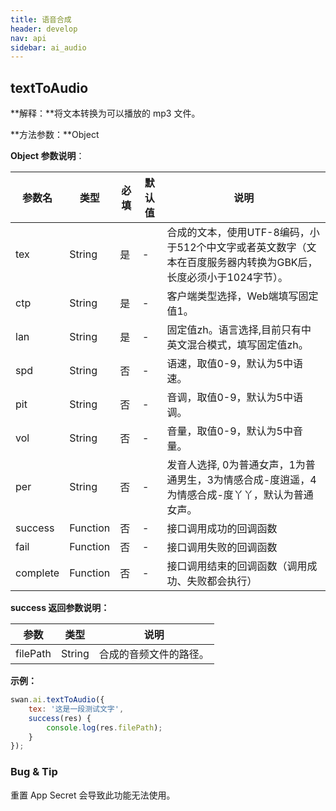```yaml
---
title: 语音合成
header: develop
nav: api
sidebar: ai_audio
---
```


## textToAudio

**解释：**将文本转换为可以播放的 mp3 文件。

**方法参数：**Object

**Object 参数说明**：

|参数名 |类型  |必填 | 默认值 |说明|
|---- | ---- | ---- | ----|----|
|tex| String|是|- |合成的文本，使用UTF-8编码，小于512个中文字或者英文数字（文本在百度服务器内转换为GBK后，长度必须小于1024字节）。|
|ctp| String|是  |- |客户端类型选择，Web端填写固定值1。|
|lan| String|是  | - |固定值zh。语言选择,目前只有中英文混合模式，填写固定值zh。|
|spd| String|否  | - |语速，取值0-9，默认为5中语速。|
|pit| String|否  | - |音调，取值0-9，默认为5中语调。|
|vol| String|否  | - |音量，取值0-9，默认为5中音量。|
|per| String|否  | - |发音人选择, 0为普通女声，1为普通男生，3为情感合成-度逍遥，4为情感合成-度丫丫，默认为普通女声。|
|success |Function    |否 |-|      接口调用成功的回调函数|
|fail |   Function|    否  |-|     接口调用失败的回调函数|
|complete  |  Function  |  否   |-|    接口调用结束的回调函数（调用成功、失败都会执行）|

**success 返回参数说明：**

|参数 | 类型 | 说明  |
|---- | ---- | ---- |
|filePath | String | 合成的音频文件的路径。|

**示例：**
```js
swan.ai.textToAudio({
    tex: '这是一段测试文字',
    success(res) {
        console.log(res.filePath);
    }
});
```
### Bug & Tip

 重置 App Secret 会导致此功能无法使用。
